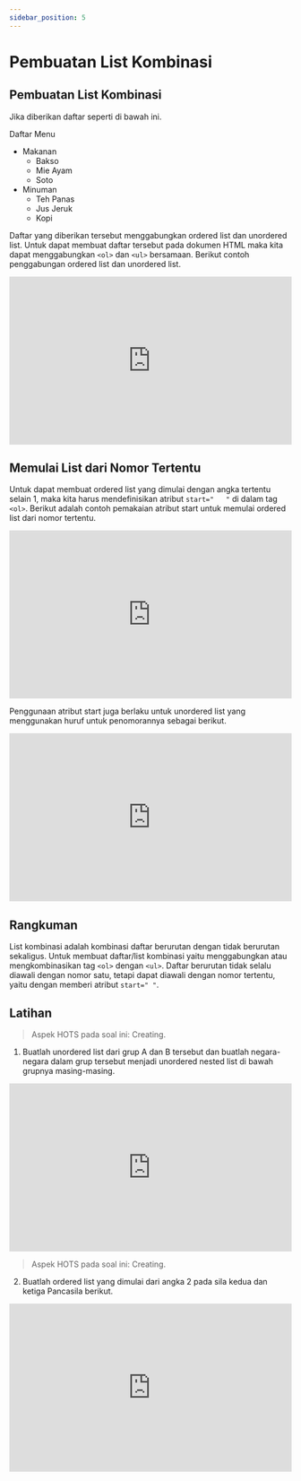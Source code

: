 ```yaml
---
sidebar_position: 5
---
```


# Pembuatan List Kombinasi

## Pembuatan List Kombinasi

Jika diberikan daftar seperti di bawah ini.

Daftar Menu

- Makanan
    - Bakso
    - Mie Ayam
    - Soto
- Minuman
    - Teh Panas
    - Jus Jeruk
    - Kopi

Daftar yang diberikan tersebut menggabungkan ordered list dan unordered list. Untuk dapat membuat daftar tersebut pada dokumen HTML maka kita dapat menggabungkan `<ol>` dan `<ul>` bersamaan. Berikut contoh penggabungan ordered list dan unordered list.

<iframe height="300" width="100%" scrolling="no" title="kombinasi::contoh1" src="https://codepen.io/risesia/embed/jOKwmJp?default-tab=html%2Cresult" frameborder="no" loading="lazy" allowtransparency="true" allowfullscreen="true">
  See the Pen <a href="https://codepen.io/risesia/pen/jOKwmJp">
  kombinasi::contoh1</a> by Rizky (<a href="https://codepen.io/risesia">@risesia</a>)
  on <a href="https://codepen.io">CodePen</a>.
</iframe>

## Memulai List dari Nomor Tertentu

Untuk dapat membuat ordered list yang dimulai dengan angka tertentu selain 1, maka kita harus mendefinisikan atribut `start="   "` di dalam tag `<ol>`. Berikut adalah contoh pemakaian atribut start untuk memulai ordered list dari nomor tertentu.

<iframe height="300" width="100%" scrolling="no" title="kombinasi::contoh2" src="https://codepen.io/risesia/embed/oNywWOb?default-tab=html%2Cresult" frameborder="no" loading="lazy" allowtransparency="true" allowfullscreen="true">
  See the Pen <a href="https://codepen.io/risesia/pen/oNywWOb">
  kombinasi::contoh2</a> by Rizky (<a href="https://codepen.io/risesia">@risesia</a>)
  on <a href="https://codepen.io">CodePen</a>.
</iframe>

Penggunaan atribut start juga berlaku untuk unordered list yang menggunakan huruf untuk penomorannya sebagai berikut.

<iframe height="300" width="100%" scrolling="no" title="kombinasi::contoh3" src="https://codepen.io/risesia/embed/KKeqmYx?default-tab=html%2Cresult" frameborder="no" loading="lazy" allowtransparency="true" allowfullscreen="true">
  See the Pen <a href="https://codepen.io/risesia/pen/KKeqmYx">
  kombinasi::contoh3</a> by Rizky (<a href="https://codepen.io/risesia">@risesia</a>)
  on <a href="https://codepen.io">CodePen</a>.
</iframe>

## Rangkuman

List kombinasi adalah kombinasi daftar berurutan dengan tidak berurutan sekaligus. Untuk membuat daftar/list kombinasi yaitu menggabungkan atau mengkombinasikan tag `<ol>` dengan `<ul>`. Daftar berurutan tidak selalu diawali dengan nomor satu, tetapi dapat diawali dengan nomor tertentu, yaitu dengan memberi atribut `start=" "`.

## Latihan

> Aspek HOTS pada soal ini: Creating.

1. Buatlah unordered list dari grup A dan B tersebut dan buatlah negara-negara dalam grup tersebut menjadi unordered nested list di bawah grupnya masing-masing.

<iframe height="300" width="100%" scrolling="no" title="Latihan 5.1" src="https://codepen.io/risesia/embed/PoajbRp?default-tab=html%2Cresult&editable=true" frameborder="no" loading="lazy" allowtransparency="true" allowfullscreen="true">
  See the Pen <a href="https://codepen.io/risesia/pen/PoajbRp">
  Latihan 5.1</a> by Rizky (<a href="https://codepen.io/risesia">@risesia</a>)
  on <a href="https://codepen.io">CodePen</a>.
</iframe>

> Aspek HOTS pada soal ini: Creating.

2. Buatlah ordered list yang dimulai dari angka 2 pada sila kedua dan ketiga Pancasila berikut.

<iframe height="300" width="100%" scrolling="no" title="Latihan 5.2" src="https://codepen.io/risesia/embed/wvXeoXr?default-tab=html%2Cresult&editable=true" frameborder="no" loading="lazy" allowtransparency="true" allowfullscreen="true">
  See the Pen <a href="https://codepen.io/risesia/pen/wvXeoXr">
  Latihan 5.2</a> by Rizky (<a href="https://codepen.io/risesia">@risesia</a>)
  on <a href="https://codepen.io">CodePen</a>.
</iframe>